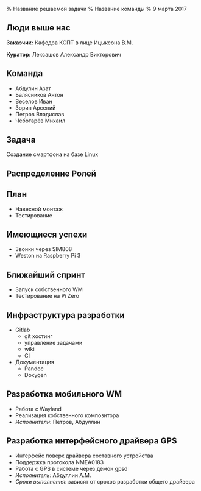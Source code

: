 % Название решаемой задачи
% Название команды
% 9 марта 2017

## Люди выше нас

**Заказчик:** Кафедра КСПТ в лице Ицыксона В.М.

**Куратор:** Лексашов Александр Викторович

## Команда

- Абдулин Азат
- Балясников Антон 
- Веселов Иван 
- Зорин Арсений
- Петров Владислав
- Чеботарёв Михаил

## Задача

Создание смартфона на базе Linux

## Распределение Ролей

## План

- Навесной монтаж
- Тестирование

## Имеющиеся успехи

- Звонки через SIM808
- Weston на Raspberry Pi 3 

## Ближайший спринт

- Запуск собственного WM
- Тестирование на Pi Zero


## Инфраструктура разработки

- Gitlab
	- git хостинг
	- управление задачами
	- wiki
	- CI
- Документация
	- Pandoc
	- Doxygen 

## Разработка мобильного WM

- Работа с Wayland
- Реализация кобственного композитора
- *Исполнители*: Петров, Абдуллин

## Разработка интерфейсного драйвера GPS

- Интерфейс поверх драйвера составного устройства
- Поддержка протокола NMEA0183
- Работа с GPS в системе через демон gpsd
- *Исполнитель*: Абдуллин А.М.
- *Сроки выполнения*: зависят от сроков разработки общего драйвера

